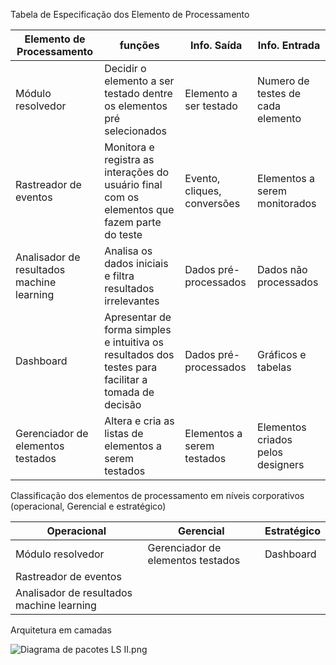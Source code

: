 Tabela de Especificação dos Elemento de Processamento

|Elemento de Processamento| funções |Info. Saída | Info. Entrada| 
|--|--|--|--|
|Módulo resolvedor| Decidir o elemento a ser testado dentre os elementos pré selecionados | Elemento a ser testado | Numero de testes de cada elemento |
|Rastreador de eventos| Monitora e registra as interações do usuário final com os elementos que fazem parte do teste | Evento, cliques, conversões | Elementos a serem monitorados | 
|Analisador de resultados machine learning| Analisa os dados iniciais e filtra resultados irrelevantes | Dados pré-processados | Dados não processados |
|Dashboard| Apresentar de forma simples e intuitiva os resultados dos testes para facilitar a tomada de decisão | Dados pré-processados | Gráficos e tabelas |
|Gerenciador de elementos testados| Altera e cria as listas de elementos a serem testados | Elementos a serem testados | Elementos criados pelos designers |


Classificação dos elementos de processamento em níveis corporativos (operacional, Gerencial e estratégico)

|Operacional| Gerencial  | Estratégico  |
|--|--|--|
| Módulo resolvedor | Gerenciador de elementos testados | Dashboard |
| Rastreador de eventos |  |  |
| Analisador de resultados machine learning |  |  | 

Arquitetura em camadas

![Diagrama de pacotes LS II.png](/.attachments/Diagrama%20de%20pacotes%20LS%20II-190d1305-89a9-4e78-9c6f-3d5d7c091fbb.png)